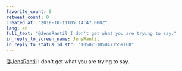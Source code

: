 ```yaml
---
favorite_count: 0
retweet_count: 0
created_at: "2018-10-11T05:14:47.000Z"
lang: en
full_text: "@JensRantil I don't get what you are trying to say."
in_reply_to_screen_name: JensRantil
in_reply_to_status_id_str: "1050251050471559168"
---
```


[@JensRantil](https://twitter.com/JensRantil) I don't get what you are trying to
say.
